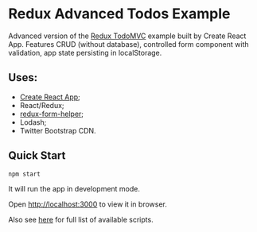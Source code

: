 # Redux Advanced Todos Example

Advanced version of the [Redux TodoMVC](https://github.com/reactjs/redux/tree/master/examples/todomvc) example built by Create React App.
Features CRUD (without database), controlled form component with validation, app state persisting in localStorage.

## Uses:

- [Create React App](https://github.com/facebookincubator/create-react-app);
- React/Redux;
- [redux-form-helper](https://github.com/hindmost/redux-form-helper);
- Lodash;
- Twitter Bootstrap CDN.


## Quick Start

```shell
npm start
```

It will run the app in development mode.

Open [http://localhost:3000](http://localhost:3000) to view it in browser.

Also see [here](https://github.com/facebookincubator/create-react-app/blob/master/packages/react-scripts/template/README.md#available-scripts) for full list of available scripts.
